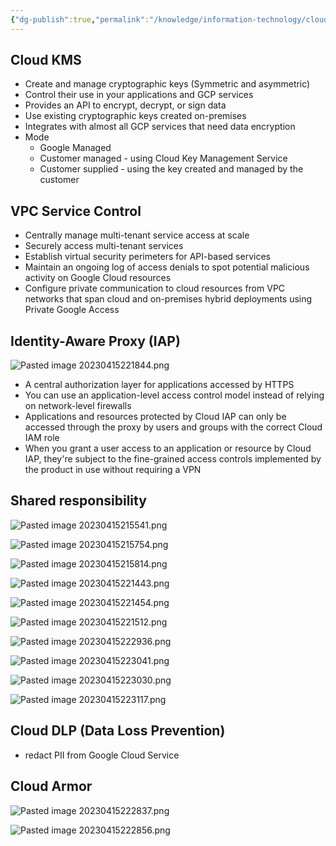 ```yaml
---
{"dg-publish":true,"permalink":"/knowledge/information-technology/cloud/google-cloud/security/","dgPassFrontmatter":true}
---
```


## Cloud KMS
- Create and manage cryptographic keys (Symmetric and asymmetric)
- Control their use in your applications and GCP services
- Provides an API to encrypt, decrypt, or sign data
- Use existing cryptographic keys created on-premises
- Integrates with almost all GCP services that need data encryption
- Mode
	- Google Managed
	- Customer managed - using Cloud Key Management Service
	- Customer supplied - using the key created and managed by the customer
## VPC Service Control
- Centrally manage multi-tenant service access at scale
- Securely access multi-tenant services
- Establish virtual security perimeters for API-based services
- Maintain an ongoing log of access denials to spot potential malicious activity on Google Cloud resources
- Configure private communication to cloud resources from VPC networks that span cloud and on-premises hybrid deployments using Private Google Access
## Identity-Aware Proxy (IAP)
![Pasted image 20230415221844.png](/img/user/Attachments/Pasted%20image%2020230415221844.png)
- A central authorization layer for applications accessed by HTTPS
- You can use an application-level access control model instead of relying on network-level firewalls
- Applications and resources protected by Cloud IAP can only be accessed through the proxy by users and groups with the correct Cloud IAM role
- When you grant a user access to an application or resource by Cloud IAP, they're subject to the fine-grained access controls implemented by the product in use without requiring a VPN
## Shared responsibility
![Pasted image 20230415215541.png](/img/user/Attachments/Pasted%20image%2020230415215541.png)

![Pasted image 20230415215754.png](/img/user/Attachments/Pasted%20image%2020230415215754.png)

![Pasted image 20230415215814.png](/img/user/Attachments/Pasted%20image%2020230415215814.png)

![Pasted image 20230415221443.png](/img/user/Attachments/Pasted%20image%2020230415221443.png)

![Pasted image 20230415221454.png](/img/user/Attachments/Pasted%20image%2020230415221454.png)

![Pasted image 20230415221512.png](/img/user/Attachments/Pasted%20image%2020230415221512.png)

![Pasted image 20230415222936.png](/img/user/Attachments/Pasted%20image%2020230415222936.png)

![Pasted image 20230415223041.png](/img/user/Attachments/Pasted%20image%2020230415223041.png)

![Pasted image 20230415223030.png](/img/user/Attachments/Pasted%20image%2020230415223030.png)

![Pasted image 20230415223117.png](/img/user/Attachments/Pasted%20image%2020230415223117.png)
## Cloud DLP (Data Loss Prevention)
- redact PII from Google Cloud Service
## Cloud Armor
![Pasted image 20230415222837.png](/img/user/Attachments/Pasted%20image%2020230415222837.png)

![Pasted image 20230415222856.png](/img/user/Attachments/Pasted%20image%2020230415222856.png)
